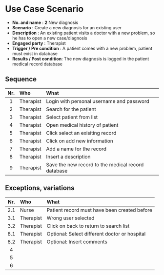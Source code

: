 # Use Case Scenario

* **No. and name**            : **2** New diagnosis
* **Scenario**                : Create a new diagnosis for an existing user
* **Description**             : An existing patient visits a doctor with a new problem, so he has to open a new case/diagnosis
* **Engaged party**           : Therapist
* **Trigger / Pre condition** : A patient comes with a new problem, patient must exist in database
* **Results / Post condition**: The new diagnosis is logged in the patient medical record database

## Sequence

| Nr.  | Who     | What |
|:----:|:--------|:-----|
| 1    |Therapist  |Login with personal username and password  |
| 2    |Therapist  |Search for the patient  |
| 3    |Therapist  |Select patient from list  |
| 4    |Therapist  |Open medical history of patient  |
| 5    |Therapist  |Click select an exisiting record  |
| 6    |Therapist  |Click on add new information  |
| 7    |Therapist  |Add a name for the record  |
| 8    |Therapist  |Insert a description  |
| 9    |Therapist  |Save the new record to the medical record database  |

## Exceptions, variations

| Nr.  | Who     | What |
|:----:|:--------|:-----|
| 2.1  |Nurse  |Patient record must have been created before  |
| 3.1  |Therapist  |Wrong user selected   |
| 3.2  |Therapist  |Click on back to return to search list   |
| 8.1  |Therapist  |Optional: Select different doctor or hospital  |
| 8.2  |Therapist  |Optional: Insert comments  |
| 4    |  |  |
| 5    |  |  |
| 6    |  |  |

